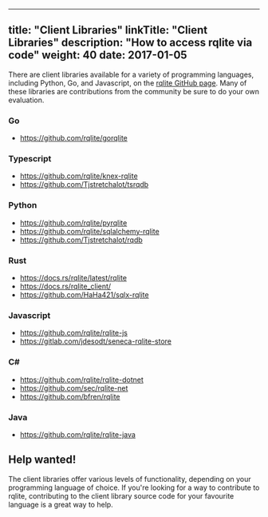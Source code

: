 
---
title: "Client Libraries"
linkTitle: "Client Libraries"
description: "How to access rqlite via code"
weight: 40
date: 2017-01-05
---
There are client libraries available for a variety of programming languages, including Python, Go, and Javascript, on the [rqlite GitHub page](https://github.com/rqlite). Many of these libraries are contributions from the community be sure to do your own evaluation.

### Go
- https://github.com/rqlite/gorqlite

### Typescript
- https://github.com/rqlite/knex-rqlite
- https://github.com/Tjstretchalot/tsrqdb

### Python
- https://github.com/rqlite/pyrqlite
- https://github.com/rqlite/sqlalchemy-rqlite
- https://github.com/Tjstretchalot/rqdb

### Rust
- https://docs.rs/rqlite/latest/rqlite
- https://docs.rs/rqlite_client/
- https://github.com/HaHa421/sqlx-rqlite

### Javascript
- https://github.com/rqlite/rqlite-js
- https://gitlab.com/jdesodt/seneca-rqlite-store

### C#
- https://github.com/rqlite/rqlite-dotnet
- https://github.com/sec/rqlite-net
- https://github.com/bfren/rqlite

### Java
- https://github.com/rqlite/rqlite-java

## Help wanted!
The client libraries offer various levels of functionality, depending on your programming language of choice. If you're looking for a way to contribute to rqlite, contributing to the client library source code for your favourite language is a great way to help. 
